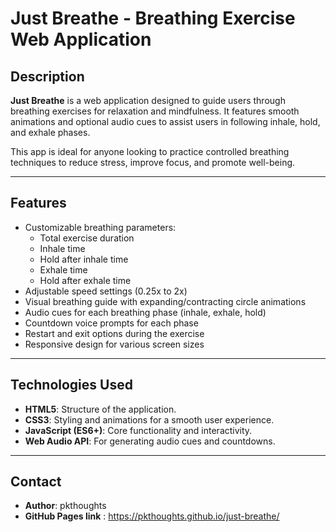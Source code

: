 # Just Breathe - Breathing Exercise Web Application

## Description

**Just Breathe** is a web application designed to guide users through breathing exercises for relaxation and mindfulness. It features smooth animations and optional audio cues to assist users in following inhale, hold, and exhale phases.

This app is ideal for anyone looking to practice controlled breathing techniques to reduce stress, improve focus, and promote well-being.

---

## Features

- Customizable breathing parameters:
  - Total exercise duration
  - Inhale time
  - Hold after inhale time
  - Exhale time
  - Hold after exhale time
- Adjustable speed settings (0.25x to 2x)
- Visual breathing guide with expanding/contracting circle animations
- Audio cues for each breathing phase (inhale, exhale, hold)
- Countdown voice prompts for each phase
- Restart and exit options during the exercise
- Responsive design for various screen sizes

---

## Technologies Used

- **HTML5**: Structure of the application.
- **CSS3**: Styling and animations for a smooth user experience.
- **JavaScript (ES6+)**: Core functionality and interactivity.
- **Web Audio API**: For generating audio cues and countdowns.

---

## Contact

- **Author**: pkthoughts 
- **GitHub Pages link** : https://pkthoughts.github.io/just-breathe/
